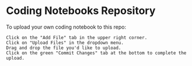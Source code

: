 # Coding Notebooks Repository

To upload your own coding notebook to this repo:

    Click on the "Add File" tab in the upper right corner.
    Click on "Upload Files" in the dropdown menu.
    Drag and drop the file you'd like to upload.
    Click on the green "Commit Changes" tab at the bottom to complete the upload.
